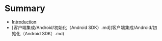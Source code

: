 # Summary

* [Introduction](README.md)
* [客户端集成/Android/初始化（Android SDK）.md](客户端集成/Android/初始化（Android SDK）.md)

